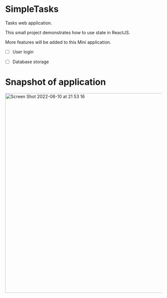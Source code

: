 # SimpleTasks
Tasks web application.

This small project demonstrates how to use state in ReactJS. 

More features will be added to this Mini application. 

- [ ] User login
- [ ] Database storage


# Snapshot of application
<img width="643" alt="Screen Shot 2022-06-10 at 21 53 16" src="https://user-images.githubusercontent.com/9221441/173171529-04616d65-c383-4480-a865-3cdd250e7d97.png">

